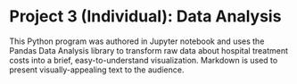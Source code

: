 # Project 3 (Individual): Data Analysis
This Python program was authored in Jupyter notebook and uses the Pandas Data Analysis library to transform raw data about hospital treatment costs into a brief, easy-to-understand visualization. Markdown is used to present visually-appealing text to the audience.
